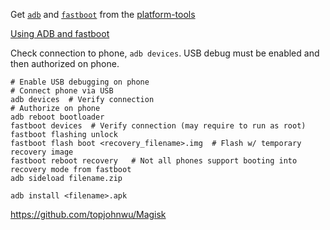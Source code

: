 
Get [`adb`](https://developer.android.com/studio/command-line/adb) and [`fastboot`](https://android.googlesource.com/platform/system/core/+/master/fastboot/#fastboot)
from the [platform-tools](https://developer.android.com/studio/releases/platform-tools)

[Using ADB and fastboot](https://wiki.lineageos.org/adb_fastboot_guide)

Check connection to phone, `adb devices`. USB debug must be enabled and then authorized on phone.

```
# Enable USB debugging on phone
# Connect phone via USB
adb devices  # Verify connection
# Authorize on phone
adb reboot bootloader
fastboot devices  # Verify connection (may require to run as root)
fastboot flashing unlock
fastboot flash boot <recovery_filename>.img  # Flash w/ temporary recovery image
fastboot reboot recovery   # Not all phones support booting into recovery mode from fastboot
adb sideload filename.zip
```

`adb install <filename>.apk`

https://github.com/topjohnwu/Magisk
<!--stackedit_data:
eyJoaXN0b3J5IjpbODAxMTQ3MDkzLDMxMTY3ODM2OCwxODIyNT
Y2ODk1LDE1OTQ1NTk1NzEsMTQwNTMzNDEzOCwtMTUxOTk0ODA1
Ml19
-->